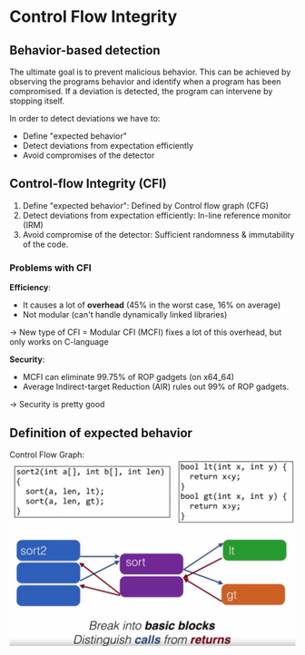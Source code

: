 # Control Flow Integrity

## Behavior-based detection

The ultimate goal is to prevent malicious behavior. This can be achieved by observing the programs behavior and identify when a program has been compromised. If a deviation is detected, the program can intervene by stopping itself.  

In order to detect deviations we have to:

* Define "expected behavior"
* Detect deviations from expectation efficiently
* Avoid compromises of the detector

## Control-flow Integrity (CFI)

1. Define "expected behavior":
    Defined by Control flow graph (CFG)
2. Detect deviations from expectation efficiently:
    In-line reference monitor (IRM)
3. Avoid compromise of the detector:
    Sufficient randomness & immutability of the code.

### Problems with CFI

__Efficiency__:

* It causes a lot of __overhead__ (45% in the worst case, 16% on average)
* Not modular (can't handle dynamically linked libraries)

-> New type of CFI = Modular CFI (MCFI) fixes a lot of this overhead, but only works on C-language
  
__Security__:

* MCFI can eliminate 99.75% of ROP gadgets (on x64_64)
* Average Indirect-target Reduction (AIR) rules out 99% of ROP gadgets.

-> Security is pretty good

## Definition of expected behavior

Control Flow Graph:
![CFG](../img/CFG.png)
